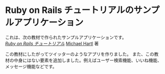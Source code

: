 # Ruby on Rails チュートリアルのサンプルアプリケーション

これは、次の教材で作られたサンプルアプリケーションです。   
[*Ruby on Rails チュートリアル*](https://railstutorial.jp/)
[Michael Hartl](http://www.michaelhartl.com/) 著

この教材にしたがってツイッターのようなアプリを作りました。
また、この教材の中身にはない要素を追加しました。例えばユーザー検索機能、いいね機能、メッセージ機能などです。